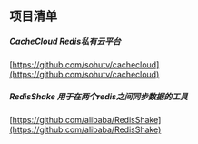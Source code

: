 ## 项目清单  

#####  CacheCloud  Redis私有云平台
[https://github.com/sohutv/cachecloud](https://github.com/sohutv/cachecloud)


##### RedisShake  用于在两个redis之间同步数据的工具  
[https://github.com/alibaba/RedisShake](https://github.com/alibaba/RedisShake)  


